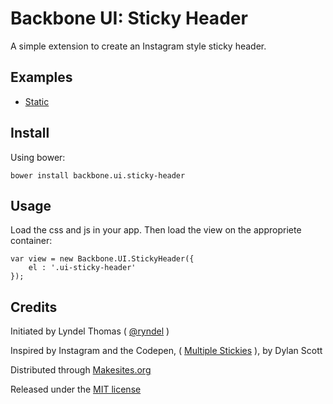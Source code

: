 # Backbone UI: Sticky Header

A simple extension to create an Instagram style sticky header.

## Examples

* [Static](http://rawgithub.com/backbone-ui/sticky-header/master/examples/static.html)


## Install

Using bower:
```
bower install backbone.ui.sticky-header
```


## Usage

Load the css and js in your app. Then load the view on the appropriete container:
```
var view = new Backbone.UI.StickyHeader({
	el : '.ui-sticky-header'
});
```


## Credits

Initiated by Lyndel Thomas ( [@ryndel](http://github.com/ryndel) )

Inspired by Instagram and the Codepen, ( [Multiple Stickies](http://codepen.io/usain/pen/krfwt) ), by Dylan Scott 

Distributed through [Makesites.org](http://makesites.org/)

Released under the [MIT license](http://makesites.org/licenses/MIT)


